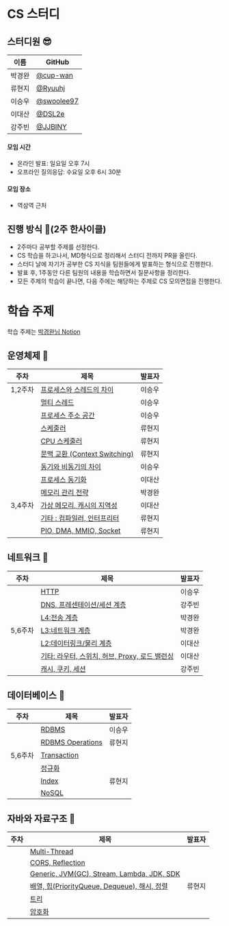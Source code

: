 # CS 스터디

## 스터디원 😎

| 이름   | GitHub                                     |
| ------ | ------------------------------------------ |
| 박경완 | [@cup-wan](https://github.com/cup-wan)     |
| 류현지 | [@Ryuuhj](https://github.com/Ryuuhj)       |
| 이승우 | [@swoolee97](https://github.com/swoolee97) |
| 이대산 | [@DSL2e](https://github.com/DSL2e)         |
| 강주빈 | [@JJBINY](https://github.com/JJBINY)       |

#### 모임 시간

- 온라인 발표: 일요일 오후 7시
- 오프라인 질의응답: 수요일 오후 6시 30분

#### 모임 장소

- 역삼역 근처

## 진행 방식 🌳(2주 한사이클)

- 2주마다 공부할 주제를 선정한다.
- CS 학습을 하고나서, MD형식으로 정리해서 스터디 전까지 PR을 올린다.
- 스터디 날에 자기가 공부한 CS 지식을 팀원들에게 발표하는 형식으로 진행한다.
- 발표 후, 1주동안 다른 팀원의 내용을 학습하면서 질문사항을 정리한다.
- 모든 주제의 학습이 끝나면, 다음 주에는 해당하는 주제로 CS 모의면접을 진행한다.

# 학습 주제

학습 주제는 [박경완님 Notion](https://cup-wan.notion.site/CS-ver-26dd86f10e06486ebded9dcba8c4499b)

## 운영체제 📌

| 주차    | 제목                                                      | 발표자 |
| ------- | --------------------------------------------------------- | ------ |
| 1,2주차 | [프로세스와 스레드의 차이](./OS/process_thread.md)        | 이승우 |
|         | [멀티 스레드](./OS/process_thread.md)                     | 이승우 |
|         | [프로세스 주소 공간](./OS/process_thread.md)              | 이승우 |
|         | [스케줄러](./OS/cpu_scheduling.md)                        | 류현지 |
|         | [CPU 스케줄러](./OS/cpu_scheduling.md)                    | 류현지 |
|         | [문맥 교환 (Context Switching)](./OS/contextSwitching.md) | 류현지 |
|         | [동기와 비동기의 차이](./OS/sync_async.md)                | 이승우 |
|         | [프로세스 동기화](./OS/processSync.md)                    | 이대산 |
|         | [메모리 관리 전략](./OS/memoryManagement.md)              | 박경완 |
| 3,4주차 | [가상 메모리, 캐시의 지역성 ](./OS/virtualMemory.md)      | 이대산 |
|         | [기타 : 컴파일러, 인터프리터](./OS/compiler&interpreter.md) | 류현지 |
|         | [PIO, DMA, MMIO, Socket](./OS/PIO_DMA_MMIO_socket.md) | 류현지 |

## 네트워크 📌

| 주차    | 제목                                               | 발표자 |
| ------- | -------------------------------------------------- | ------ |
|         | [HTTP](./Network/http.md)                          | 이승우 |
|         | [DNS, 프레센테이션/세션 계층](./Network/DNS.md)      | 강주빈 |
|         | [L4:전송 계층](./Network/L4_transport.md)           | 박경완 |
| 5,6주차 | [L3:네트워크 계층](./Network/L3네트워크.md)                                 | 박경완 |
|         | [L2:데이터링크/물리 계층](./Network/L2_DataLink.md)                          | 이대산 |
|         | [기타: 라우터, 스위치, 허브, Proxy, 로드 밸런싱](./Network/L2_DataLink.md)    | 이대산 |
|         | [캐시, 쿠키, 세션](./Network/캐시.md)                               | 강주빈 |

## 데이터베이스 📌

| 주차    | 제목                                          | 발표자 |
| ------- |---------------------------------------------| ------ |
|         | [RDBMS](./DB/RDBMS.md)                      | 이승우 |
|         | [RDBMS Operations](./DB/RDBMSOperations.md) | 류현지 |
| 5,6주차 | [Transaction]()                             |       |
|         | [정규화]()                                     |        |
|         | [Index](./DB/Index.md)                                   | 류현지 |
|         | [NoSQL]()                                   |        |

## 자바와 자료구조 📌

| 주차    | 제목                                          | 발표자 |
| ------- |---------------------------------------------| ------ |
|         | [Multi-Thread]()                              |       |
|         | [CORS, Reflection]()                          |       |
|         | [Generic, JVM(GC), Stream, Lambda, JDK, SDK]()   |       |
|         | [배열, 힙(PriorityQueue, Dequeue), 해시, 정렬](./Java/Array%2CHeap%2CHash%2CSort.md)   |  류현지  |
|         | [트리]()                                       |        |
|         | [암호화]()                                     |        |

